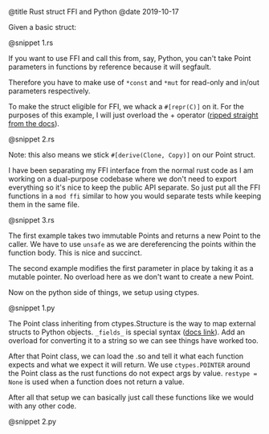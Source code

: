 @title Rust struct FFI and Python
@date 2019-10-17

Given a basic struct:

@snippet 1.rs

If you want to use FFI and call this from, say, Python, you can't take Point parameters in functions by reference because it will segfault.

Therefore you have to make use of `*const` and `*mut` for read-only and in/out parameters respectively.

To make the struct eligible for FFI, we whack a `#[repr(C)]` on it. For the purposes of this example, I will just overload the + operator ([ripped straight from the docs](https://doc.rust-lang.org/std/ops/trait.Add.html)).

@snippet 2.rs

Note: this also means we stick `#[derive(Clone, Copy)]` on our Point struct.

I have been separating my FFI interface from the normal rust code as I am working on a dual-purpose codebase where we don't need to export everything so it's nice to keep the public API separate. So just put all the FFI functions in a `mod ffi` similar to how you would separate tests while keeping them in the same file.

@snippet 3.rs

The first example takes two immutable Points and returns a new Point to the caller. We have to use `unsafe` as we are dereferencing the points within the function body. This is nice and succinct.

The second example modifies the first parameter in place by taking it as a mutable pointer. No overload here as we don't want to create a new Point.

Now on the python side of things, we setup using ctypes.

@snippet 1.py

The Point class inheriting from ctypes.Structure is the way to map external structs to Python objects. `_fields_` is special syntax ([docs link](https://docs.python.org/3/library/ctypes.html#ctypes.Structure._fields_)). Add an overload for converting it to a string so we can see things have worked too.

After that Point class, we can load the .so and tell it what each function expects and what we expect it will return. We use `ctypes.POINTER` around the Point class as the rust functions do not expect args by value. `restype = None` is used when a function does not return a value.

After all that setup we can basically just call these functions like we would with any other code.

@snippet 2.py
